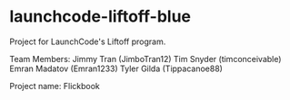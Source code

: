 # launchcode-liftoff-blue
Project for LaunchCode's Liftoff program.

Team Members:
Jimmy Tran (JimboTran12)
Tim Snyder (timconceivable)
Emran Madatov (Emran1233)
Tyler Gilda (Tippacanoe88)

Project name: Flickbook
